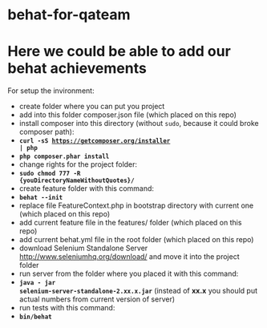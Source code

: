 # behat-for-qateam
# Here we could be able to add our behat achievements

For setup the invironment:
* create folder where you can put you project
* add into this folder composer.json file (which placed on this repo)
* install composer into this directory (without <code>sudo</code>, because it could broke composer path):
* <code>**curl -sS https://getcomposer.org/installer | php**</code>
* <code>**php composer.phar install**</code>
* change rights for the project folder:
* <code>**sudo chmod 777 -R {youDirectoryNameWithoutQuotes}/**</code>
* create feature folder with this command:
* <code>**behat --init**</code>
* replace file FeatureContext.php in bootstrap directory with current one (which placed on this repo)
* add current feature file in the features/ folder (which placed on this repo)
* add current behat.yml file in the root folder (which placed on this repo)
* download Selenium Standalone Server http://www.seleniumhq.org/download/ and move it into the project folder
* run server from the folder where you placed it with this command:
* <code>**java - jar selenium-server-standalone-2.xx.x.jar</code>** (instead of **xx.x** you should put actual numbers from current version of server)
* run tests with this command:
* <code>**bin/behat**</code>
